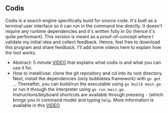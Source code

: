 ## Codis

Codis is a search engine specifically build for source code. It's built as a terminal user interface so it can run in the command line directly. It doesn't require any runtime dependencies and it's written fully in Go (hence it's quite performant). This version is meant as a proof-of-concept where I validate my initial idea and collect feedback. Hence, feel free to download this program and share feedback. I'll add some videos here to explain how the tool works.

- Abstract: 5 minute [VIDEO](https://www.loom.com/share/bed8033b20bd4692b0866f58d84285ec?sid=d9863c27-f677-4556-808c-a8470379b308) that explains what codis is and what you can use it for. 
- How to install/use: clone the git repository and cd into its root directory. Next, install the dependencies (only bubbletea framework) with `go get ,`. Thereafter, you can build/run the executable using `go build main.go` or run it through the interpreter using `go run main.go`. Instructions/keyboard shortcuts are available through pressing `:` (which brings you in command mode) and typing `help`. More information is available in this [VIDEO](https://www.loom.com/share/bea1f6ae0ff54c0f90f02bb5623b8e89?sid=ea5b5a82-40fc-4b3a-b22e-925b1d805701)
